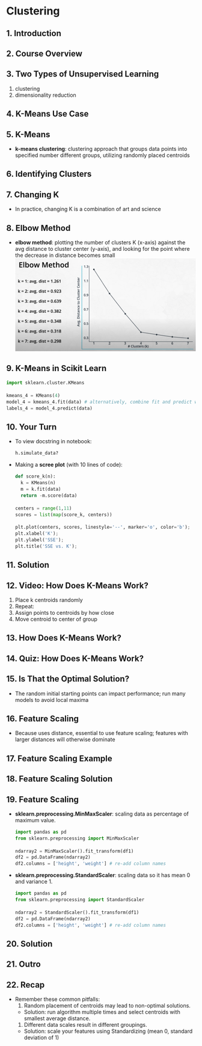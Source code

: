 # Clustering

## 1. Introduction

## 2. Course Overview

## 3. Two Types of Unsupervised Learning

1. clustering
2. dimensionality reduction

## 4. K-Means Use Case

## 5. K-Means

* **k-means clustering**: clustering approach that groups data points into specified number different groups, utilizing randomly placed centroids

## 6. Identifying Clusters

## 7. Changing K

* In practice, changing K is a combination of art and science

## 8. Elbow Method

* **elbow method**: plotting the number of clusters K (x-axis) against the avg distance to cluster center (y-axis), and looking for the point where the decrease in distance becomes small
    ![](images/elbow-method-1.png)

## 9. K-Means in Scikit Learn

```python
import sklearn.cluster.KMeans

kmeans_4 = KMeans(4)
model_4 = kmeans_4.fit(data) # alternatively, combine fit and predict w/ fit_predict
labels_4 = model_4.predict(data)
```

## 10. Your Turn

* To view docstring in notebook:
  ```python
  h.simulate_data?
  ```

* Making a **scree plot** (with 10 lines of code):
  ```python
  def score_k(n):
    k = KMeans(n)
    m = k.fit(data)
    return -m.score(data)

  centers = range(1,11)
  scores = list(map(score_k, centers))

  plt.plot(centers, scores, linestyle='--', marker='o', color='b');
  plt.xlabel('K');
  plt.ylabel('SSE');
  plt.title('SSE vs. K');
  ```

## 11. Solution

## 12. Video: How Does K-Means Work?

1. Place k centroids randomly
1. Repeat:
  1. Assign points to centroids by how close
  1. Move centroid to center of group

## 13. How Does K-Means Work?

## 14. Quiz: How Does K-Means Work?

## 15. Is That the Optimal Solution?

* The random initial starting points can impact performance; run many models to avoid local maxima

## 16. Feature Scaling

* Because uses distance, essential to use feature scaling; features with larger distances will otherwise dominate

## 17. Feature Scaling Example

## 18. Feature Scaling Solution

## 19. Feature Scaling

* **sklearn.preprocessing.MinMaxScaler**: scaling data as percentage of maximum value.
  ```python
  import pandas as pd
  from sklearn.preprocessing import MinMaxScaler

  ndarray2 = MinMaxScaler().fit_transform(df1)
  df2 = pd.DataFrame(ndarray2)
  df2.columns = ['height', 'weight'] # re-add column names
  ```

* **sklearn.preprocessing.StandardScaler**: scaling data so it has mean 0 and variance 1.
  ```python
  import pandas as pd
  from sklearn.preprocessing import StandardScaler

  ndarray2 = StandardScaler().fit_transform(df1)
  df2 = pd.DataFrame(ndarray2)
  df2.columns = ['height', 'weight'] # re-add column names
  ```

## 20. Solution

## 21. Outro

## 22. Recap

* Remember these common pitfalls:
  1. Random placement of centroids may lead to non-optimal solutions.
    * Solution: run algorithm multiple times and select centroids with smallest average distance.
  1. Different data scales result in different groupings.
    * Solution: scale your features using Standardizing (mean 0, standard deviation of 1)
